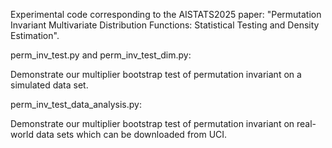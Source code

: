 Experimental code corresponding to the AISTATS2025 paper: "Permutation Invariant Multivariate Distribution Functions: Statistical Testing and Density Estimation".

perm_inv_test.py and perm_inv_test_dim.py:

Demonstrate our multiplier bootstrap test of permutation invariant on a simulated data set.

perm_inv_test_data_analysis.py:

Demonstrate our multiplier bootstrap test of permutation invariant on real-world data sets which can be downloaded from UCI.

